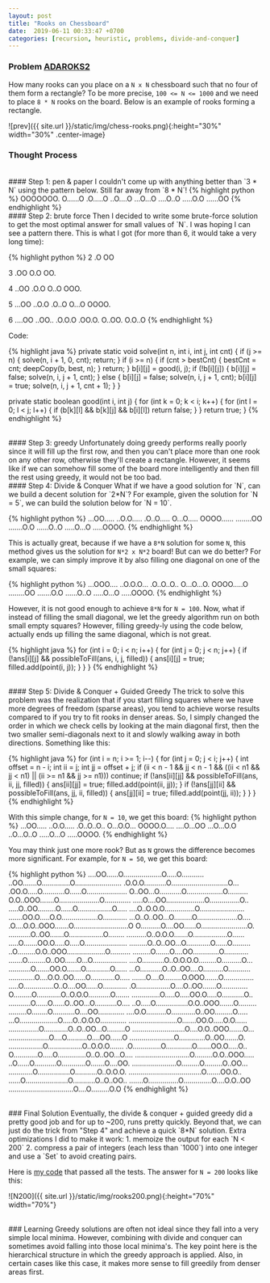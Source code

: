 ```yaml
---
layout: post
title: "Rooks on Chessboard"
date:  2019-06-11 00:33:47 +0700
categories: [recursion, heuristic, problems, divide-and-conquer]
---
```


### Problem [**ADAROKS2**][problem-link]

How many rooks can you place on a `N x N` chessboard such that no four of them form a rectangle? To be more precise, `100 <= N <= 1000` and we need to place `8 * N` rooks on the board. Below is an example of rooks forming a rectangle.

![prev]({{ site.url }}/static/img/chess-rooks.png){:height="30%" width="30%" .center-image}

### Thought Process

<br/>
#### Step 1: pen & paper
I couldn't come up with anything better than `3 * N` using the pattern below. Still far away from `8 * N`!
{% highlight python %}
OOOOOOO.
O......O
.O.....O
..O....O
...O...O
....O..O
.....O.O
......OO
{% endhighlight %}

<br/>
#### Step 2: brute force
Then I decided to write some brute-force solution to get the most optimal answer for small values of `N`. I was hoping I can see a pattern there. This is what I got (for more than 6, it would take a very long time):

{% highlight python %}
2
.O
OO

3
.OO
O.O
OO.

4
..OO
.O.O
O..O
OOO.

5
...OO
..O.O
.O..O
O...O
OOOO.

6
....OO
..OO..
.O.O.O
.OO.O.
O..OO.
O.O..O
{% endhighlight %}

Code:

{% highlight java %}
private static void solve(int n, int i, int j, int cnt) {
    if (j >= n) {
        solve(n, i + 1, 0, cnt);
        return;
    }
    if (i >= n) {
        if (cnt > bestCnt) {
            bestCnt = cnt;
            deepCopy(b, best, n);
        }
        return;
    }
    b[i][j] = good(i, j);
    if (!b[i][j]) {
        b[i][j] = false;
        solve(n, i, j + 1, cnt);
    } else {
        b[i][j] = false;
        solve(n, i, j + 1, cnt);
        b[i][j] = true;
        solve(n, i, j + 1, cnt + 1);
    }
}

private static boolean good(int i, int j) {
    for (int k = 0; k < i; k++) {
        for (int l = 0; l < j; l++) {
            if (b[k][l] && b[k][j] && b[i][l])
                return false;
        }
    }
    return true;
}
{% endhighlight %}

<br/>
#### Step 3: greedy
Unfortunately doing greedy performs really poorly since it will fill up the first row, and then you can't place more than one rook on any other row, otherwise they'll create a rectangle. However, it seems like if we can somehow fill some of the board more intelligently and then fill the rest using greedy, it would not be too bad.

<br/>
#### Step 4: Divide & Conquer
What if we have a good solution for `N`, can we build a decent solution for `2*N`? For example, given the solution for `N = 5`, we can build the solution below for `N = 10`.

{% highlight python %}
...OO.....
..O.O.....
.O..O.....
O...O.....
OOOO......
........OO
.......O.O
......O..O
.....O...O
.....OOOO.
{% endhighlight %}

This is actually great, because if we have a `8*N` solution for some `N`, this method gives us the solution for `N*2 x N*2` board!
But can we do better? For example, we can simply improve it by also filling one diagonal on one of the small squares:

{% highlight python %}
...OOO....
..O.O.O...
.O..O..O..
O...O...O.
OOOO.....O
........OO
.......O.O
......O..O
.....O...O
.....OOOO.
{% endhighlight %}

However, it is not good enough to achieve `8*N` for `N = 100`. Now, what if instead of filling the small diagonal, we let the greedy algorithm run on both small empty squares? However, filling greedy-ly using the code below, actually ends up filling the same diagonal, which is not great.

{% highlight java %}
for (int i = 0; i < n; i++) {
    for (int j = 0; j < n; j++) {
        if (!ans[i][j] && possibleToFill(ans, i, j, filled)) {
            ans[i][j] = true;
            filled.add(point(i, j));
        }
    }
}
{% endhighlight %}

<br/>
#### Step 5: Divide & Conquer + Guided Greedy
The trick to solve this problem was the realization that if you start filling squares where we have more degrees of freedom (sparse areas), you tend to achieve worse results compared to if you try to fit rooks in denser areas. So, I simply changed the order in which we check cells by looking at the main diagonal first, then the two smaller semi-diagonals next to it and slowly walking away in both directions. Something like this:

{% highlight java %}
for (int i = n; i >= 1; i--) {
    for (int j = 0; j < i; j++) {
        int offset = n - i;
        int ii = j;
        int jj = offset + j;
        if (ii < n - 1 && jj < n - 1 && ((ii < n1 && jj < n1) || (ii >= n1 && jj >= n1))) continue;
        if (!ans[ii][jj] && possibleToFill(ans, ii, jj, filled)) {
            ans[ii][jj] = true;
            filled.add(point(ii, jj));
        }
        if (!ans[jj][ii] && possibleToFill(ans, jj, ii, filled)) {
            ans[jj][ii] = true;
            filled.add(point(jj, ii));
        }
    }
}
{% endhighlight %}

With this simple change, for `N = 10`, we get this board:
{% highlight python %}
...OO.....
..O.O.....
.O..O..O..
O...O.O...
OOOO.O....
....O...OO
...O...O.O
..O...O..O
.....O...O
.....OOOO.
{% endhighlight %}

You may think just one more rook? But as `N` grows the difference becomes more significant. For example, for `N = 50`, we get this board:

{% highlight python %}
....OO......O...................O.....O...........
..OO.......O..............O.......................
.O.O.O...........O............................O...
.OO.O.....O...........O......O....................
O..OO...O...........O..................O..........
O.O..OOO.......O....................O.............
.....O....OO...................O...............O..
.....O..OO.........O......O.................O.....
....O..O.O.O...............O......................
.......OO.O.....O.O..................O............
...O..O..OO...O.........O....................O....
.O....O.O..OOO.......O...........................O
O..........O....OO......O.......................O.
...........O..OO.......O.................O........
..........O..O.O.O.......O.................O......
.....O.......OO.O.....O.....O.....................
.........O..O..OO...O............O......O.........
..O.........O.O..OOO...................O..........
.........O.......O....OO.............O............
.......O.........O..OO......O...O.................
....O...........O..O.O.O.O.........O..........O...
...........O.......OO.O.......O............O......
...O...........O..O..OO....O..........O...........
.............O....O.O..OO......O............O.....
.......O....O.........O.OOO.......O...............
.....O...............O..O....OO......O............
.O.................O....O..OO.......O.............
O.........O............O..O.O.O...........O.......
..............O.....O.....OO.O.....O...........O..
...........O......O......O..OO...O...........O....
..O.....O................O.O..OOO.......O.........
.........O........O...........O....OO.............
....O.O..........O............O..OO.........O.....
...O...................O.....O..O.O.O.............
........................O.......OO.O.....O.O......
...............O............O..O..OO...O.........O
..........................O....O.O..OOO.......O...
....................O....O..........O....OO......O
......................O.............O..OO.......O.
.................O.................O..O.O.O.......
.O..............O.............O.......OO.O.....O..
O............O.....O..............O..O..OO...O....
...........................O.........O.O..OOO.....
..O......O...........O............O.......O....OO.
......................O.........O.........O..OO...
............O................O...........O..O.O.O.
....................................O.......OO.O..
......O.....................O...........O..O..OO..
.......O...............O..............O....O.O..OO
................................O....O.........O.O
{% endhighlight %}

<br/>
### Final Solution
Eventually, the divide & conquer + guided greedy did a pretty good job and for up to ~200, runs pretty quickly. Beyond that, we can just do the trick from "Step 4" and achieve a quick `8*N` solution. Extra optimizations I did to make it work:
1. memoize the output for each `N < 200`
2. compress a pair of integers (each less than `1000`) into one integer and use a `Set<Integer>` to avoid creating pairs.

Here is [my code][my-solution] that passed all the tests. The answer for `N = 200` looks like this:

![N200]({{ site.url }}/static/img/rooks200.png){:height="70%" width="70%"}

<br/>
### Learning
Greedy solutions are often not ideal since they fall into a very simple local minima. However, combining with divide and conquer can sometimes avoid falling into those local minima's. The key point here is the hierarchical structure in which the greedy approach is applied. Also, in certain cases like this case, it makes more sense to fill greedily from denser areas first.

[problem-link]: https://www.codechef.com/MAY19A/problems/ADAROKS2
[my-solution]: https://www.codechef.com/viewsolution/24224964


























